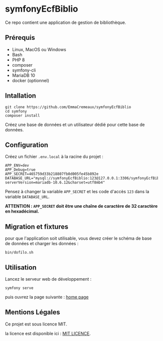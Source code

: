 # symfonyEcfBiblio

Ce repo contient une application de gestion de bibliothèque.

## Prérequis

- Linux, MacOS ou Windows
- Bash
- PHP 8
- composer
- symfony-cli
- MariaDB 10
- docker (optionnel)

## Intallation

```
git clone https://github.com/EmmaCremeaux/symfonyEcfBiblio
cd symfony
composer install
```

Créez une base de données et un utilisateur dédié pour cette base de données.

## Configuration

Créez un fichier `.env.local` à la racine du projet :

```
APP_ENV=dev
APP_Debug=true
APP_SECRET=465759d33b218807fb0d005fe45b892e
DATABASE_URL="mysql://symfonyEcfBiblio:123@127.0.0.1:3306/symfonyEcfBiblio?serverVersion=mariadb-10.6.12&charset=utf8mb4"
```

Pensez à changer la variable `APP_SECRET` et les code d'accès `123` dans la variable `DATABASE_URL`.

**ATTENTION : `APP_SECRET` doit être une chaîne de caractère de 32 caractère en hexadécimal.**

## Migration et fixtures

pour que l'application soit utilisable, vous devez créer le schéma de base de données et charger les données :

```
bin/dofilo.sh
```

## Utilisation

Lancez le serveur web de développement : 

```
symfony serve
```

puis ouvrez la page suivante : [home page](https://localhost:8000)

## Mentions Légales

Ce projet est sous licence MIT.

la licence est disponible ici : [MIT LICENCE](LICENCE).
